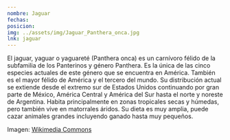 ```yaml
---
nombre: Jaguar
fechas:
posicion: 
img: ../assets/img/Jaguar_Panthera_onca.jpg
lnk: jaguar
---
```


<p>El jaguar, yaguar o yaguareté (Panthera onca) es un carnívoro félido de la subfamilia de los Panterinos y género Panthera. Es la única de las cinco especies actuales de este género que se encuentra en América. También es el mayor félido de América y el tercero del mundo. Su distribución actual se extiende desde el extremo sur de Estados Unidos continuando por gran parte de México, América Central y América del Sur hasta el norte y noreste de Argentina. Habita principalmente en zonas tropicales secas y húmedas, pero también vive en matorrales áridos. Su dieta es muy amplia, puede cazar animales grandes incluyendo ganado hasta muy pequeños.</p>

<span>Imagen: <a href="https://commons.wikimedia.org/wiki/Category:Jaguars_of_the_Pantanal#/media/File:Jaguar_(Panthera_onca)_young_male_sharpening_its_claws_..._(48407845142).jpg" target="blank_">Wikimedia Commons</a></span>